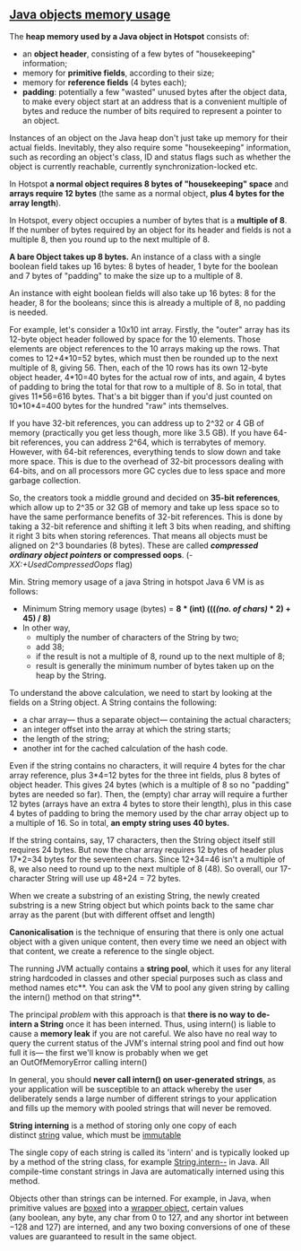 
[Java objects memory usage](http://www.javamex.com/tutorials/memory/object_memory_usage.shtml)
-----------

The **heap memory used by a Java object in Hotspot** consists of:



-   an **object header**, consisting of a few bytes of "housekeeping" information;
-   memory for **primitive fields**, according to their size;
-   memory for **reference fields** (4 bytes each);
-   **padding**: potentially a few "wasted" unused bytes after the object data, to make every object start at an address that is a convenient multiple of bytes and reduce the number of bits required to represent a pointer to an object.

Instances of an object on the Java heap don't just take up memory for their actual fields. Inevitably, they also require some "housekeeping" information, such as recording an object's class, ID and status flags such as whether the object is currently reachable, currently synchronization-locked etc.

In Hotspot **a normal object requires 8 bytes of "housekeeping" space** and **arrays require 12 bytes** (the same as a normal object, **plus 4 bytes for the array length**).

In Hotspot, every object occupies a number of bytes that is a **multiple of 8**. If the number of bytes required by an object for its header and fields is not a multiple 8, then you round up to the next multiple of 8.

**A bare Object takes up 8 bytes.** An instance of a class with a single boolean field takes up 16 bytes: 8 bytes of header, 1 byte for the boolean and 7 bytes of "padding" to make the size up to a multiple of 8.

An instance with eight boolean fields will also take up 16 bytes: 8 for the header, 8 for the booleans; since this is already a multiple of 8, no padding is needed.

For example, let's consider a 10x10 int array. Firstly, the "outer" array has its 12-byte object header followed by space for the 10 elements. Those elements are object references to the 10 arrays making up the rows. That comes to 12+4\*10=52 bytes, which must then be rounded up to the next multiple of 8, giving 56. Then, each of the 10 rows has its own 12-byte object header, 4\*10=40 bytes for the actual row of ints, and again, 4 bytes of padding to bring the total for that row to a multiple of 8. So in total, that gives 11\*56=616 bytes. That's a bit bigger than if you'd just counted on 10\*10\*4=400 bytes for the hundred "raw" ints themselves.

If you have 32-bit references, you can address up to 2^32 or 4 GB of memory (practically you get less though, more like 3.5 GB). If you have 64-bit references, you can address 2^64, which is terrabytes of memory. However, with 64-bit references, everything tends to slow down and take more space. This is due to the overhead of 32-bit processors dealing with 64-bits, and on all processors more GC cycles due to less space and more garbage collection.

So, the creators took a middle ground and decided on **35-bit references**, which allow up to 2^35 or 32 GB of memory and take up less space so to have the same performance benefits of 32-bit references. This is done by taking a 32-bit reference and shifting it left 3 bits when reading, and shifting it right 3 bits when storing references. That means all objects must be aligned on 2^3 boundaries (8 bytes). These are called ***compressed ordinary object pointers* or compressed oops**. (*-XX:+UsedCompressedOops* flag)

Min. String memory usage of a java String in hotspot Java 6 VM is as follows:

-   Minimum String memory usage (bytes) = **8 \* (int) (((*(no. of chars)* \* 2) + 45) / 8)**
-   In other way,
    * multiply the number of characters of the String by two;
    * add 38;
    * if the result is not a multiple of 8, round up to the next multiple of 8;
    * result is generally the minimum number of bytes taken up on the heap by the String.

To understand the above calculation, we need to start by looking at the fields on a String object. A String contains the following:

-   a char array— thus a separate object— containing the actual characters;
-   an integer offset into the array at which the string starts;
-   the length of the string;
-   another int for the cached calculation of the hash code.

Even if the string contains no characters, it will require 4 bytes for the char array reference, plus 3\*4=12 bytes for the three int fields, plus 8 bytes of object header. This gives 24 bytes (which is a multiple of 8 so no "padding" bytes are needed so far). Then, the (empty) char array will require a further 12 bytes (arrays have an extra 4 bytes to store their length), plus in this case 4 bytes of padding to bring the memory used by the char array object up to a multiple of 16. So in total, **an empty string uses 40 bytes.**

If the string contains, say, 17 characters, then the String object itself still requires 24 bytes. But now the char array requires 12 bytes of header plus 17\*2=34 bytes for the seventeen chars. Since 12+34=46 isn't a multiple of 8, we also need to round up to the next multiple of 8 (48). So overall, our 17-character String will use up 48+24 = 72 bytes. 

When we create a substring of an existing String, the newly created substring is a new String object but which points back to the same char array as the parent (but with different offset and length)

**Canonicalisation** is the technique of ensuring that there is only one actual object with a given unique content, then every time we need an object with that content, we create a reference to the single object.

The running JVM actually contains a **string pool**, which it uses for any literal string hardcoded in classes and other special purposes such as class and method names etc**. You can ask the VM to pool any given string by calling the intern() method on that string**.

The principal *problem* with this approach is that **there is no way to de-intern a String** once it has been interned. Thus, using intern() is liable to cause a **memory leak** if you are not careful. We also have no real way to query the current status of the JVM's internal string pool and find out how full it is— the first we'll know is probably when we get an OutOfMemoryError calling intern() 

In general, you should **never call intern() on user-generated strings**, as your application will be susceptible to an attack whereby the user deliberately sends a large number of different strings to your application and fills up the memory with pooled strings that will never be removed.

**String interning** is a method of storing only one copy of each distinct [string](https://en.wikipedia.org/wiki/String_(computer_science)) value, which must be [immutable](https://en.wikipedia.org/wiki/Immutable_object)

The single copy of each string is called its 'intern' and is typically looked up by a method of the string class, for example [String.intern--](https://docs.oracle.com/javase/8/docs/api/java/lang/String.html#intern--) in Java. All compile-time constant strings in Java are automatically interned using this method.

Objects other than strings can be interned. For example, in Java, when primitive values are [boxed](https://en.wikipedia.org/wiki/Object_type_(object-oriented_programming)#Boxing) into a [wrapper object](https://en.wikipedia.org/wiki/Primitive_wrapper_class), certain values (any boolean, any byte, any char from 0 to 127, and any shortor int between −128 and 127) are interned, and any two boxing conversions of one of these values are guaranteed to result in the same object.
